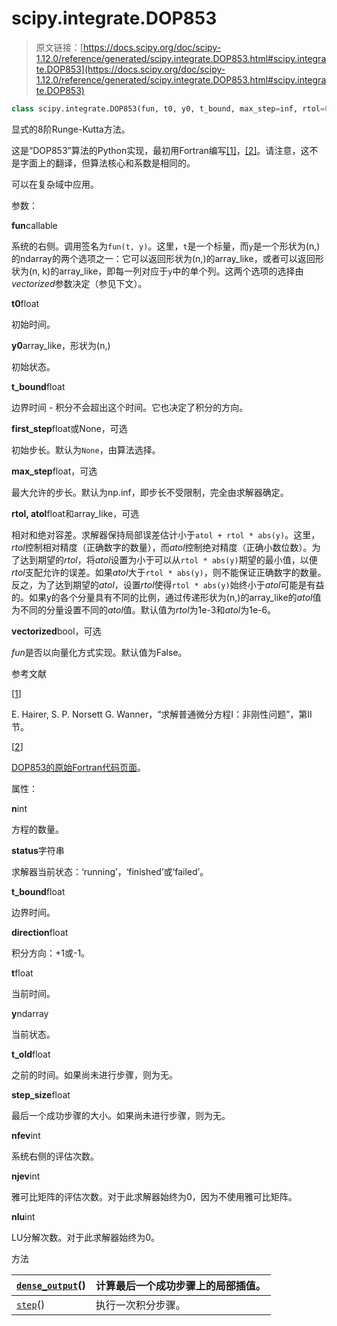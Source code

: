 # scipy.integrate.DOP853

> 原文链接：[https://docs.scipy.org/doc/scipy-1.12.0/reference/generated/scipy.integrate.DOP853.html#scipy.integrate.DOP853](https://docs.scipy.org/doc/scipy-1.12.0/reference/generated/scipy.integrate.DOP853.html#scipy.integrate.DOP853)

```py
class scipy.integrate.DOP853(fun, t0, y0, t_bound, max_step=inf, rtol=0.001, atol=1e-06, vectorized=False, first_step=None, **extraneous)
```

显式的8阶Runge-Kutta方法。

这是“DOP853”算法的Python实现，最初用Fortran编写[[1]](#r2069d09a2148-1)，[[2]](#r2069d09a2148-2)。请注意，这不是字面上的翻译，但算法核心和系数是相同的。

可以在复杂域中应用。

参数：

**fun**callable

系统的右侧。调用签名为`fun(t, y)`。这里，`t`是一个标量，而`y`是一个形状为(n,)的ndarray的两个选项之一：它可以返回形状为(n,)的array_like，或者可以返回形状为(n, k)的array_like，即每一列对应于`y`中的单个列。这两个选项的选择由*vectorized*参数决定（参见下文）。

**t0**float

初始时间。

**y0**array_like，形状为(n,)

初始状态。

**t_bound**float

边界时间 - 积分不会超出这个时间。它也决定了积分的方向。

**first_step**float或None，可选

初始步长。默认为`None`，由算法选择。

**max_step**float，可选

最大允许的步长。默认为np.inf，即步长不受限制，完全由求解器确定。

**rtol, atol**float和array_like，可选

相对和绝对容差。求解器保持局部误差估计小于`atol + rtol * abs(y)`。这里，*rtol*控制相对精度（正确数字的数量），而*atol*控制绝对精度（正确小数位数）。为了达到期望的*rtol*，将*atol*设置为小于可以从`rtol * abs(y)`期望的最小值，以便*rtol*支配允许的误差。如果*atol*大于`rtol * abs(y)`，则不能保证正确数字的数量。反之，为了达到期望的*atol*，设置*rtol*使得`rtol * abs(y)`始终小于*atol*可能是有益的。如果y的各个分量具有不同的比例，通过传递形状为(n,)的array_like的*atol*值为不同的分量设置不同的*atol*值。默认值为*rtol*为1e-3和*atol*为1e-6。

**vectorized**bool，可选

*fun*是否以向量化方式实现。默认值为False。

参考文献

[[1](#id1)]

E. Hairer, S. P. Norsett G. Wanner，“求解普通微分方程I：非刚性问题”，第II节。

[[2](#id2)]

[DOP853的原始Fortran代码页面](http://www.unige.ch/~hairer/software.html)。

属性：

**n**int

方程的数量。

**status**字符串

求解器当前状态：‘running’，‘finished’或‘failed’。

**t_bound**float

边界时间。

**direction**float

积分方向：+1或-1。

**t**float

当前时间。

**y**ndarray

当前状态。

**t_old**float

之前的时间。如果尚未进行步骤，则为无。

**step_size**float

最后一个成功步骤的大小。如果尚未进行步骤，则为无。

**nfev**int

系统右侧的评估次数。

**njev**int

雅可比矩阵的评估次数。对于此求解器始终为0，因为不使用雅可比矩阵。

**nlu**int

LU分解次数。对于此求解器始终为0。

方法

| [`dense_output`](https://docs.scipy.org/doc/scipy/reference/generated/scipy.integrate.DOP853.dense_output.html#scipy.integrate.DOP853.dense_output "scipy.integrate.DOP853.dense_output")() | 计算最后一个成功步骤上的局部插值。 |
| --- | --- |
| [`step`](https://docs.scipy.org/doc/scipy/reference/generated/scipy.integrate.DOP853.step.html#scipy.integrate.DOP853.step "scipy.integrate.DOP853.step")() | 执行一次积分步骤。 |
